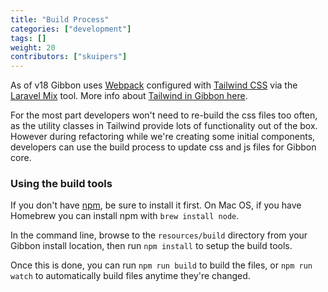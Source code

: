 ```yaml
---
title: "Build Process"
categories: ["development"]
tags: []
weight: 20
contributors: ["skuipers"]
---
```


As of v18 Gibbon uses [Webpack](https://webpack.js.org) configured with [Tailwind CSS](https://tailwindcss.com) via the [Laravel Mix](https://laravel-mix.com) tool. More info about [Tailwind in Gibbon here](https://github.com/GibbonEdu/core/issues/805).

For the most part developers won't need to re-build the css files too often, as the utility classes in Tailwind provide lots of functionality out of the box. However during refactoring while we're creating some initial components, developers can use the build process to update css and js files for Gibbon core.

### Using the build tools

If you don't have [npm](https://www.npmjs.com/get-npm), be sure to install it first. On Mac OS, if you have Homebrew you can install npm with `brew install node`.

In the command line, browse to the `resources/build` directory from your Gibbon install location, then run `npm install` to setup the build tools. 

Once this is done, you can run `npm run build` to build the files, or `npm run watch` to automatically build files anytime they're changed.
